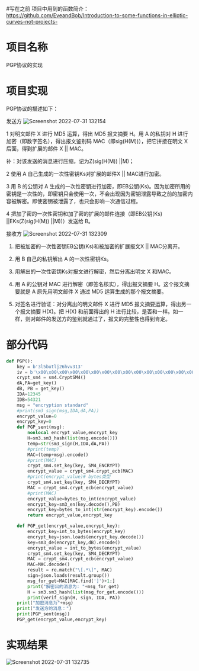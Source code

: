 #写在之前
项目中用到的函数简介：https://github.com/EveandBob/Introduction-to-some-functions-in-elliptic-curves-not-projects-

# 项目名称
PGP协议的实现

# 项目实现
PGP协议的描述如下：

发送方
![Screenshot 2022-07-31 132154](https://user-images.githubusercontent.com/104854836/182011435-913efca7-0313-4202-a279-9ca1f6fc3aea.jpg)

 1 对明文邮件 X 进行 MD5 运算，得出 MD5 报文摘要 H。用 A 的私钥对 H 进行加密（即数字签名），得出报文鉴别码 MAC（即sig(H(M))），把它拼接在明文 X 后面，得到扩展的邮件 X || MAC。

补：对该发送的消息进行压缩，记为Z(sig(H(M)) ||M)；

2 使用 A 自己生成的一次性密钥Ks对扩展的邮件X || MAC进行加密。

3 用 B 的公钥对 A 生成的一次性密钥进行加密，即EB公钥(Ks)。因为加密所用的密钥是一次性的，即密钥只会使用一次，不会出现因为密钥泄露导致之前的加密内容被解密。即使密钥被泄露了，也只会影响一次通信过程。

4 把加了密的一次性密钥和加了密的扩展的邮件连接（即EB公钥(Ks) ||EKs(Z(sig(H(M)) ||M))）发送给 B。

接收方
![Screenshot 2022-07-31 132309](https://user-images.githubusercontent.com/104854836/182011477-2b8267ea-202f-4286-a021-09fd8d7c84cb.jpg)

1) 把被加密的一次性密钥EB公钥(Ks)和被加密的扩展报文X || MAC分离开。

2) 用 B 自己的私钥解出 A 的一次性密钥Ks。

3) 用解出的一次性密钥Ks对报文进行解密，然后分离出明文 X 和MAC。

4) 用 A 的公钥对 MAC 进行解密（即签名核实），得出报文摘要 H。这个报文摘要就是 A 原先用明文邮件 X 通过 MD5 运算生成的那个报文摘要。

5) 对签名进行验证：对分离出的明文邮件 X 进行 MD5 报文摘要运算，得出另一个报文摘要 H(X)。把 H(X) 和前面得出的 H 进行比较，是否和一样。如一样，则对邮件的发送方的鉴别就通过了，报文的完整性也得到肯定。

# 部分代码
```python
def PGP():
    key = b'3l5butlj26hvv313'
    iv = b'\x00\x00\x00\x00\x00\x00\x00\x00\x00\x00\x00\x00\x00\x00\x00\x00'
    crypt_sm4 = sm4.CryptSM4()
    dA,PA=get_key()
    dB, PB = get_key()
    IDA=12345
    IDB=54321
    msg = "encryption standard"
    #print(sm3_sign(msg,IDA,dA,PA))
    encrypt_value=0
    encrypt_key=0
    def PGP_sent(msg):
        nonlocal encrypt_value,encrypt_key
        H=sm3.sm3_hash(list(msg.encode()))
        temp=str(sm3_sign(H,IDA,dA,PA))
        #print(temp)
        MAC=(temp+msg).encode()
        #print(MAC)
        crypt_sm4.set_key(key, SM4_ENCRYPT)
        encrypt_value = crypt_sm4.crypt_ecb(MAC)
        #print(encrypt_value)# bytes类型
        crypt_sm4.set_key(key, SM4_DECRYPT)
        MAC = crypt_sm4.crypt_ecb(encrypt_value)
        #print(MAC)
        encrypt_value=bytes_to_int(encrypt_value)
        encrypt_key=sm3_en(key.decode(),PB)
        encrypt_key=bytes_to_int(str(encrypt_key).encode())
        return encrypt_value,encrypt_key

    def PGP_get(encrypt_value,encrypt_key):
        encrypt_key=int_to_bytes(encrypt_key)
        encrypt_key=json.loads(encrypt_key.decode())
        key=sm3_de(encrypt_key,dB).encode()
        encrypt_value = int_to_bytes(encrypt_value)
        crypt_sm4.set_key(key, SM4_DECRYPT)
        MAC = crypt_sm4.crypt_ecb(encrypt_value)
        MAC=MAC.decode()
        result = re.match("\[.*\]", MAC)
        sign=json.loads(result.group())
        msg_for_get=MAC[MAC.find(']')+1:]
        print("解密出的消息为: "+msg_for_get)
        H = sm3.sm3_hash(list(msg_for_get.encode()))
        print(verif_sign(H, sign, IDA, PA))
    print("加密消息为"+msg)
    print("发送方的消息：")
    print(PGP_sent(msg))
    PGP_get(encrypt_value,encrypt_key)
```

# 实现结果
![Screenshot 2022-07-31 132735](https://user-images.githubusercontent.com/104854836/182011632-770dba12-7256-4e3e-a6bc-0f4653ad9261.jpg)





